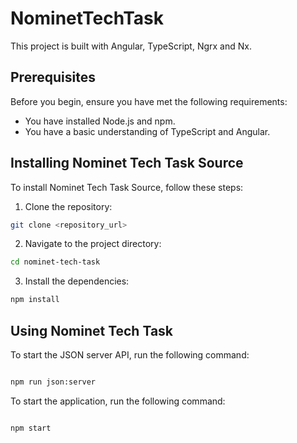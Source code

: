 # NominetTechTask

This project is built with Angular, TypeScript, Ngrx and Nx.

## Prerequisites

Before you begin, ensure you have met the following requirements:

- You have installed Node.js and npm.
- You have a basic understanding of TypeScript and Angular.

## Installing Nominet Tech Task Source

To install Nominet Tech Task Source, follow these steps:

1. Clone the repository:
```sh
git clone <repository_url>
```

2. Navigate to the project directory:
```sh
cd nominet-tech-task
```

3. Install the dependencies:

```sh
npm install
```

## Using Nominet Tech Task 
To start the JSON server API, run the following command:

```sh

npm run json:server

```

To start the application, run the following command:

```sh

npm start

```
